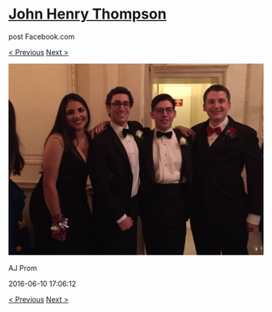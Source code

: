 # [John Henry Thompson](../README.md)
post Facebook.com

[< Previous](2016-06-10-15.md) [Next >](2016-06-10-17.md)

[![](../media/2016-06-10/AJ-Prom-14.jpg)](../README.md)

AJ Prom

2016-06-10 17:06:12

[< Previous](2016-06-10-15.md) [Next >](2016-06-10-17.md)